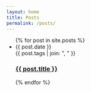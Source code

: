```yaml
---
layout: home
title: Posts
permalink: /posts/
---
```


<ul class="post-list">
  {% for post in site.posts %}
  <li>
    <div><span class="post-meta">{{ post.date }}</span></div>
    <div><span class="post-meta">{{ post.tags | join: ", " }}</span></div>
    <h3>
      <a
        class="post-link"
        href="{{ post.url }}"
      >
        {{ post.title }}
      </a>
    </h3>
  </li>
  {% endfor %}
</ul>